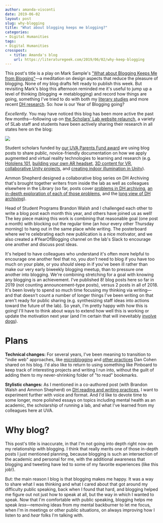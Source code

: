 ```yaml
---
author: amanda-visconti
date: 2019-06-02
layout: post
slug: why-blogging
title: "What about blogging keeps me blogging?"
categories:
- Digital Humanities
tags:
- Digital Humanities
crosspost:
  - title: Amanda's blog
    url: https://literaturegeek.com/2019/06/02/why-keep-blogging
---
```

This post's title is a play on Mark Sample's ["What about Blogging Keeps Me from Blogging"](http://www.samplereality.com/2018/07/24/what-about-blogging-keeps-me-from-blogging/)—a meditation on design aspects that reduce the pleasure of blogging. None of my blog drafts felt ready to publish this week. But revisiting Mark's blog this afternoon reminded me it's useful to jump up a level of thinking (blogging => metablogging) and record how things are going, something I've tried to do with both my [literary studies](http://literaturegeek.com/tag/grad-advice/) and more recent [DH research](http://literaturegeek.com/tag/meta-dh/). So: how is our Year of Blogging going?

*Excellently.* You may have noticed this blog has been more active the past few months—following up on [the Scholars' Lab website relaunch](https://scholarslab.lib.virginia.edu/blog/site-relaunch/), a variety of SLab staff and students have been actively sharing their research in all states here on the blog:

![](https://raw.githubusercontent.com/scholarslab/scholarslab.org/master/assets/post-media/2019-06-02-YearOfBloggingPoster_May2_2019.jpg)

Student scholars funded by [our UVA Parents Fund award](https://scholarslab.lib.virginia.edu/blog/parents-fund-award/) are using blog posts to share public, novice-friendly documentation on how we apply augmented and virtual reality technologies to learning and research (e.g. [Hololens 101](https://scholarslab.lib.virginia.edu/blog/hololens-guide/), [building your own AR headset](https://scholarslab.lib.virginia.edu/blog/lessons-north-star/), [3D content for VR](https://scholarslab.lib.virginia.edu/blog/3d-content-vr/), [collaborative Unity projects](https://scholarslab.lib.virginia.edu/blog/sharing-unity-project/), and [creating indoor illumination in Unity](https://scholarslab.lib.virginia.edu/blog/light-emitting-objects/)). 

Ammon Shepherd designed a collaborative blog series on DH Archiving that's brought together writers from inside the lab as well as colleagues elsewhere in the Library (so far, posts cover [problems in DH archiving](https://scholarslab.lib.virginia.edu/blog/archiving-dh-part-one/), [an in-depth exploration of each of those problems](https://scholarslab.lib.virginia.edu/blog/archiving-dh-part-2-the-problem-in-detail/), and the [long view of DH archiving](https://scholarslab.lib.virginia.edu/blog/archiving-dh-part-3-the-long-view/)).

Head of Student Programs Brandon Walsh and I challenged each other to write a blog post each month this year, and others have joined us as well! The key piece making this work is combining that reasonable goal (one post a month) with blocking out the regular time (an hour every other Thursday morning) to hang out in the same place while writing. The posterboard where we're celebrating each new publication is a nice motivator, and we also created a #YearOfBlogging channel on the lab's Slack to encourage one another and discuss post ideas.

It's helped to have colleagues who understand it's often more helpful to encourage one another feel that no, you *don't* need to blog if you have too much on your plate, or you *should* sleep in if you've been ill rather than make our very early biweekly blogging meetup, than to pressure one another into blogging. We're combining stretching for a goal with knowing any blogging is an achievement. I've published 8! blog posts here so far in 2019 (not counting announcement-type posts), versus 2 posts in all of 2018. It's been lovely to spend so much time focusing my thinking via writing—and that doesn't count a number of longer things I've been writing on that aren't ready for public sharing (e.g. synthesizing staff ideas into actions toward the future of the lab). So yeah, I'm pretty happy with how this is going! I'll have to think about ways to extend how well this is working or update the motivation next year (and I'm certain that will ineveitably [involve dogs](https://twitter.com/scholars_lab)).

# Plans
**Technical changes:** For several years, I've been meaning to transition to "indie web" approaches, like [microblogging](http://literaturegeek.micro.blog/) and [other practices](https://dancohen.org/2018/06/26/going-indie-on-social-media/) Dan Cohen shared on his blog. I'd also like to return to using something like Pinboard to keep track of interesting projects and writing I run into, without the guilt of adding them to my never-shrinking folder of "to read" bookmarks.

**Stylistic changes:** As I mentioned in a co-authored post (with Brandon Walsh and Ammon Shepherd) on [DH reading and writing practices](https://scholarslab.lib.virginia.edu/blog/i-o-reading-writing-as-a-digital-humanist/), I want to experiment further with voice and format. And I'd like to devote time to some longer, more polished essays on topics including mental health as an academic, the scholarship of running a lab, and what I've learned from my colleagues here at UVA.

# Why blog?
This post's title is inaccurate, in that I'm not going into depth right now on my relationship with blogging. I think that really merits one of those in-depth posts I just mentioned planning, because blogging is such an intersection of the academic and personal for me, with the additional awareness that blogging and tweeting have led to some of my favorite experiences (like this job!). 

But: the main reason I blog is that blogging makes me happy. It was a way to share what I was thinking and what I cared about that got around my difficulty public speaking, back when I found that hard, and blogging helped me figure out not just how to speak at all, but the way in which I wanted to speak. Now that I'm comfortable with public speaking, blogging helps me speak *less*—removing ideas from my mental backburner to let me focus, when I'm in meetings or other public situations, on always improving how I listen to and *hear* folks I'm talking with.
